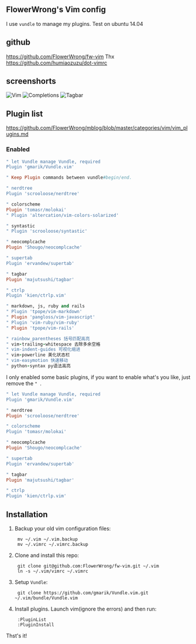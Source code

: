 ## FlowerWrong's Vim config

I use `vundle` to manage my plugins. Test on ubuntu 14.04

## github

https://github.com/FlowerWrong/fw-vim
Thx https://github.com/humiaozuzu/dot-vimrc

## screenshorts

![Vim](https://raw.githubusercontent.com/FlowerWrong/fw-vim/master/screenshorts/fw-vim.png)
![Completions](https://raw.githubusercontent.com/FlowerWrong/fw-vim/master/screenshorts/fw-autocomplete.png)
![Tagbar](https://raw.githubusercontent.com/FlowerWrong/fw-vim/master/screenshorts/fw-tagbar.png)

## Plugin list

https://github.com/FlowerWrong/mblog/blob/master/categories/vim/vim_plugins.md

### Enabled

```ruby
" let Vundle manage Vundle, required
Plugin 'gmarik/Vundle.vim'

" Keep Plugin commands between vundle#begin/end.

" nerdtree
Plugin 'scrooloose/nerdtree'

" colorscheme
Plugin 'tomasr/molokai'
" Plugin 'altercation/vim-colors-solarized'

" syntastic
" Plugin 'scrooloose/syntastic'

" neocomplcache
Plugin 'Shougo/neocomplcache'

" supertab
Plugin 'ervandew/supertab'

" tagbar
Plugin 'majutsushi/tagbar'

" ctrlp
Plugin 'kien/ctrlp.vim'

" markdown, js, ruby and rails
" Plugin 'tpope/vim-markdown'
" Plugin 'pangloss/vim-javascript'
" Plugin 'vim-ruby/vim-ruby'
" Plugin 'tpope/vim-rails'

" rainbow_parentheses 括号匹配高亮
" vim-trailing-whitespace 去除多余空格
" vim-indent-guides 可视化缩进
" vim-powerline 美化状态栏
" vim-easymotion 快速移动
" python-syntax py语法高亮
```

I only enabled some basic plugins, if you want to enable what's you like, just remove the `" `.

```ruby
" let Vundle manage Vundle, required
Plugin 'gmarik/Vundle.vim'

" nerdtree
Plugin 'scrooloose/nerdtree'

" colorscheme
Plugin 'tomasr/molokai'

" neocomplcache
Plugin 'Shougo/neocomplcache'

" supertab
Plugin 'ervandew/supertab'

" tagbar
Plugin 'majutsushi/tagbar'

" ctrlp
Plugin 'kien/ctrlp.vim'
```

## Installation

1. Backup your old vim configuration files:

        mv ~/.vim ~/.vim.backup
        mv ~/.vimrc ~/.vimrc.backup

2. Clone and install this repo:

        git clone git@github.com:FlowerWrong/fw-vim.git ~/.vim
        ln -s ~/.vim/vimrc ~/.vimrc

3. Setup `Vundle`:

        git clone https://github.com/gmarik/Vundle.vim.git ~/.vim/bundle/Vundle.vim

4. Install plugins. Launch vim(ignore the errors) and then run:

        :PluginList
        :PluginInstall

Thst's it!
